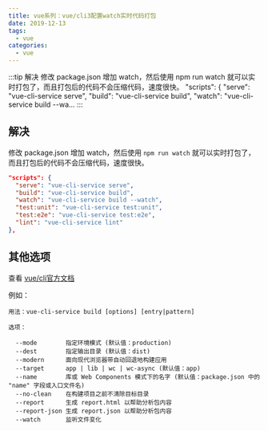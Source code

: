 ```yaml
---
title: vue系列：vue/cli3配置watch实时代码打包
date: 2019-12-13
tags:
  - vue
categories:
  - vue
---
```


:::tip
解决
修改 package.json 增加 watch，然后使用 npm run watch 就可以实时打包了，而且打包后的代码不会压缩代码，速度很快。
"scripts": {
  "serve": "vue-cli-service serve",
  "build": "vue-cli-service build",
  "watch": "vue-cli-service build --wa...
:::

<!-- more -->

## 解决
修改 package.json 增加 watch，然后使用 `npm run watch` 就可以实时打包了，而且打包后的代码不会压缩代码，速度很快。
```json
"scripts": {
  "serve": "vue-cli-service serve",
  "build": "vue-cli-service build",
  "watch": "vue-cli-service build --watch",
  "test:unit": "vue-cli-service test:unit",
  "test:e2e": "vue-cli-service test:e2e",
  "lint": "vue-cli-service lint"
},
```
## 其他选项
查看 [vue/cli官方文档](https://cli.vuejs.org/zh/guide/cli-service.html)

例如：
```
用法：vue-cli-service build [options] [entry|pattern]

选项：

  --mode        指定环境模式 (默认值：production)
  --dest        指定输出目录 (默认值：dist)
  --modern      面向现代浏览器带自动回退地构建应用
  --target      app | lib | wc | wc-async (默认值：app)
  --name        库或 Web Components 模式下的名字 (默认值：package.json 中的 "name" 字段或入口文件名)
  --no-clean    在构建项目之前不清除目标目录
  --report      生成 report.html 以帮助分析包内容
  --report-json 生成 report.json 以帮助分析包内容
  --watch       监听文件变化
```
